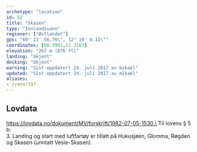 ```yaml
---
archetype: "location"
id: 52
title: "Skasen"
type: "Innlandsvann"
regioner: ["Østlandet"]
gps: "60° 23' 56.76\", 12° 19' 0.12\""
coordinates: [60.3991,12.3167]
elevation: "267 m (876 ft)"
landing: "Ukjent"
docking: "Ukjent"
warning: "Sist oppdatert 24. juli 2017 av mikael"
updated: "Sist oppdatert 24. juli 2017 av mikael"
aliases:
- /vann/197
---
```




## Lovdata

https://lovdata.no/dokument/MV/forskrift/1982-07-05-1530.\
Til lovens § 5 b:\
3.	Landing og start med luftfartøy er tillatt på Hukusjøen, Glomma, Røgden og Skasen (unntatt Vesle-Skasen).
